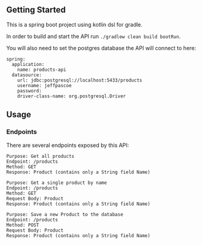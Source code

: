 ## Getting Started

This is a spring boot project using kotlin dsl for gradle. 

In order to build and start the API run `./gradlew clean build bootRun`.

You will also need to set the postgres database the API will connect to here:
```declarative
spring:
  application:
    name: products-api
  datasource:
    url: jdbc:postgresql://localhost:5433/products
    username: jeffpascoe
    password:
    driver-class-name: org.postgresql.Driver
```

## Usage

### Endpoints

There are several endpoints exposed by this API:
```declarative
Purpose: Get all products
Endpoint: /products
Method: GET
Response: Product (contains only a String field Name)
```

```declarative
Purpose: Get a single product by name
Endpoint: /products
Method: GET 
Request Body: Product 
Response: Product (contains only a String field Name)
```

```declarative
Purpose: Save a new Product to the database 
Endpoint: /products
Method: POST 
Request Body: Product 
Response: Product (contains only a String field Name)
```